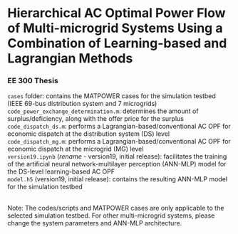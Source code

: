 # Hierarchical AC Optimal Power Flow of Multi-microgrid Systems Using a Combination of Learning-based and Lagrangian Methods
### EE 300 Thesis

`cases` folder: contains the MATPOWER cases for the simulation testbed (IEEE 69-bus distribution system and 7 microgrids)<br>
`code_power_exchange_determination.m`: determines the amount of surplus/deficiency, along with the offer price for the surplus<br>
`code_dispatch_ds.m`: performs a Lagrangian-based/conventional AC OPF for economic dispatch at the distribution system (DS) level<br>
`code_dispatch_mg.m`: performs a Lagrangian-based/conventional AC OPF for economic dispatch at the microgrid (MG) level<br>
`version19.ipynb` (*rename* - version19, initial release): facilitates the training of the artificial neural network-multilayer perception (ANN-MLP) model for the DS-level learning-based AC OPF<br>
`model.h5` (version19, initial release): contains the resulting ANN-MLP model for the simulation testbed<br><br>

Note: The codes/scripts and MATPOWER cases are only applicable to the selected simulation testbed. For other multi-microgrid systems, please change the system parameters and ANN-MLP architecture.
